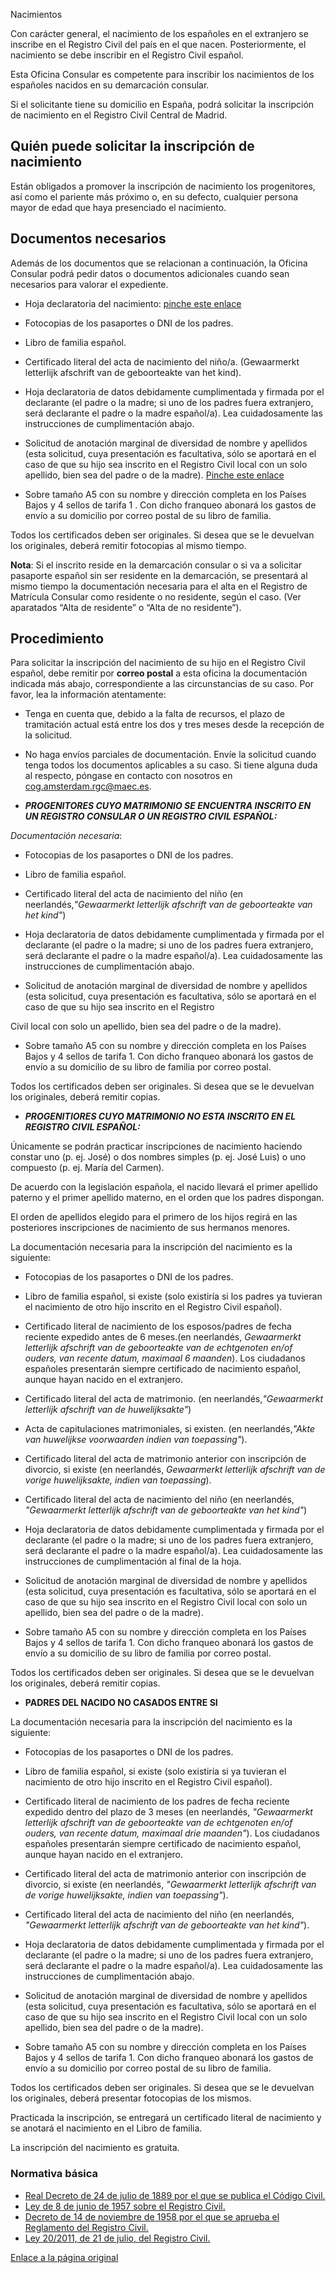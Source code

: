  Nacimientos

  Con carácter general, el nacimiento de los españoles en el extranjero se inscribe en el Registro Civil del país en el que nacen. Posteriormente, el nacimiento se debe inscribir en el Registro Civil español.

 Esta Oficina Consular es competente para inscribir los nacimientos de los españoles nacidos en su demarcación consular. 

 Si el solicitante tiene su domicilio en España, podrá solicitar la inscripción de nacimiento en el Registro Civil Central de Madrid.

 Quién puede solicitar la inscripción de nacimiento
--------------------------------------------------

 Están obligados a promover la inscripción de nacimiento los progenitores, así como el pariente más próximo o, en su defecto, cualquier persona mayor de edad que haya presenciado el nacimiento.

 Documentos necesarios
---------------------

 Además de los documentos que se relacionan a continuación, la Oficina Consular podrá pedir datos o documentos adicionales cuando sean necesarios para valorar el expediente.

 - Hoja declaratoria del nacimiento: [pinche este enlace](https://www.exteriores.gob.es/DocumentosAuxiliaresSC/Pa%C3%ADses%20Bajos/AMSTERDAM%20%28C%29/Hoja%20declaratoria%20de%20datos%20para%20la%20inscripci%C3%B3n%20de%20nacimiento.pdf)


- Fotocopias de los pasaportes o DNI de los padres.


- Libro de familia español.


- Certificado literal del acta de nacimiento del niño/a. (Gewaarmerkt letterlijk afschrift van de geboorteakte van het kind).


- Hoja declaratoria de datos debidamente cumplimentada y firmada por el declarante (el padre o la madre; si uno de los padres fuera extranjero, será declarante el padre o la madre español/a). Lea cuidadosamente las instrucciones de cumplimentación abajo.


- Solicitud de anotación marginal de diversidad de nombre y apellidos (esta solicitud, cuya presentación es facultativa, sólo se aportará en el caso de que su hijo sea inscrito en el Registro Civil local con un solo apellido, bien sea del padre o de la madre). [Pinche este enlace](https://www.exteriores.gob.es/DocumentosAuxiliaresSC/Pa%C3%ADses%20Bajos/AMSTERDAM%20%28C%29/Marginal%20apellidos.pdf)


- Sobre tamaño A5 con su nombre y dirección completa en los Países Bajos y 4 sellos de tarifa 1 . Con dicho franqueo abonará los gastos de envío a su domicilio por correo postal de su libro de familia.


Todos los certificados deben ser originales. Si desea que se le devuelvan los originales, deberá remitir fotocopias al mismo tiempo.

  **Nota**: Si el inscrito reside en la demarcación consular o si va a solicitar pasaporte español sin ser residente en la demarcación, se presentará al mismo tiempo la documentación necesaria para el alta en el Registro de Matrícula Consular como residente o no residente, según el caso. (Ver aparatados “Alta de residente” o “Alta de no residente”). 

 Procedimiento
-------------

 Para solicitar la inscripción del nacimiento de su hijo en el Registro Civil español, debe remitir por **correo postal** a esta oficina la documentación indicada más abajo, correspondiente a las circunstancias de su caso. Por favor, lea la información atentamente:

* Tenga en cuenta que, debido a la falta de recursos, el plazo de tramitación actual está entre los dos y tres meses desde la recepción de la solicitud.


* No haga envíos parciales de documentación. Envíe la solicitud cuando tenga todos los documentos aplicables a su caso. Si tiene alguna duda al respecto, póngase en contacto con nosotros en cog.amsterdam.rgc@maec.es.


* ***PROGENITORES CUYO MATRIMONIO SE ENCUENTRA INSCRITO EN UN REGISTRO CONSULAR O UN REGISTRO CIVIL ESPAÑOL:***


*Documentación necesaria*:

* Fotocopias de los pasaportes o DNI de los padres.


* Libro de familia español.


* Certificado literal del acta de nacimiento del niño (en neerlandés,*"Gewaarmerkt letterlijk afschrift van de geboorteakte van het kind"*)


* Hoja declaratoria de datos debidamente cumplimentada y firmada por el declarante (el padre o la madre; si uno de los padres fuera extranjero, será declarante el padre o la madre español/a). Lea cuidadosamente las instrucciones de cumplimentación abajo.


* Solicitud de anotación marginal de diversidad de nombre y apellidos (esta solicitud, cuya presentación es facultativa, sólo se aportará en el caso de que su hijo sea inscrito en el Registro


Civil local con solo un apellido, bien sea del padre o de la madre).

* Sobre tamaño A5 con su nombre y dirección completa en los Países Bajos y 4 sellos de tarifa 1. Con dicho franqueo abonará los gastos de envío a su domicilio de su libro de familia por correo postal.


Todos los certificados deben ser originales. Si desea que se le devuelvan los originales, deberá remitir copias.



* ***PROGENITIORES CUYO MATRIMONIO NO ESTA INSCRITO EN EL REGISTRO CIVIL ESPAÑOL:***


Únicamente se podrán practicar inscripciones de nacimiento haciendo constar uno (p. ej. José) o dos nombres simples (p. ej. José Luis) o uno compuesto (p. ej. María del Carmen).

De acuerdo con la legislación española, el nacido llevará el primer apellido paterno y el primer apellido materno, en el orden que los padres dispongan.

El orden de apellidos elegido para el primero de los hijos regirá en las posteriores inscripciones de nacimiento de sus hermanos menores.

La documentación necesaria para la inscripción del nacimiento es la siguiente:

* Fotocopias de los pasaportes o DNI de los padres.


* Libro de familia español, si existe (solo existiría si los padres ya tuvieran el nacimiento de otro hijo inscrito en el Registro Civil español).


* Certificado literal de nacimiento de los esposos/padres de fecha reciente expedido antes de 6 meses.(en neerlandés, *Gewaarmerkt letterlijk afschrift van de geboorteakte van de echtgenoten en/of ouders, van recente datum, maximaal 6 maanden*). Los ciudadanos españoles presentarán siempre certificado de nacimiento español, aunque hayan nacido en el extranjero.


* Certificado literal del acta de matrimonio. (en neerlandés,*"Gewaarmerkt letterlijk afschrift van de huwelijksakte"*)


* Acta de capitulaciones matrimoniales, si existen. (en neerlandés,*"Akte van huwelijkse voorwaarden indien van toepassing"*).


* Certificado literal del acta de matrimonio anterior con inscripción de divorcio, si existe (en neerlandés, *Gewaarmerkt letterlijk afschrift van de vorige huwelijksakte, indien van toepassing*).


* Certificado literal del acta de nacimiento del niño (en neerlandés, *"Gewaarmerkt letterlijk afschrift van de geboorteakte van het kind"*)


* Hoja declaratoria de datos debidamente cumplimentada y firmada por el declarante (el padre o la madre; si uno de los padres fuera extranjero, será declarante el padre o la madre español/a). Lea cuidadosamente las instrucciones de cumplimentación al final de la hoja.


* Solicitud de anotación marginal de diversidad de nombre y apellidos (esta solicitud, cuya presentación es facultativa, sólo se aportará en el caso de que su hijo sea inscrito en el Registro Civil local con solo un apellido, bien sea del padre o de la madre).


* Sobre tamaño A5 con su nombre y dirección completa en los Países Bajos y 4 sellos de tarifa 1. Con dicho franqueo abonará los gastos de envío a su domicilio de su libro de familia por correo postal.


Todos los certificados deben ser originales. Si desea que se le devuelvan los originales, deberá remitir copias.



* **PADRES DEL NACIDO NO CASADOS ENTRE SI**


La documentación necesaria para la inscripción del nacimiento es la siguiente:

* Fotocopias de los pasaportes o DNI de los padres.


* Libro de familia español, si existe (solo existiría si ya tuvieran el nacimiento de otro hijo inscrito en el Registro Civil español).


* Certificado literal de nacimiento de los padres de fecha reciente expedido dentro del plazo de 3 meses (en neerlandés, *"Gewaarmerkt letterlijk afschrift van de geboorteakte van de echtgenoten en/of ouders, van recente datum, maximaal drie maanden"*). Los ciudadanos españoles presentarán siempre certificado de nacimiento español, aunque hayan nacido en el extranjero.


* Certificado literal del acta de matrimonio anterior con inscripción de divorcio, si existe (en neerlandés, *"Gewaarmerkt letterlijk afschrift van de vorige huwelijksakte, indien van toepassing"*).


* Certificado literal del acta de nacimiento del niño (en neerlandés, *"Gewaarmerkt letterlijk afschrift van de geboorteakte van het kind"*).


* Hoja declaratoria de datos debidamente cumplimentada y firmada por el declarante (el padre o la madre; si uno de los padres fuera extranjero, será declarante el padre o la madre español/a). Lea cuidadosamente las instrucciones de cumplimentación abajo.


* Solicitud de anotación marginal de diversidad de nombre y apellidos (esta solicitud, cuya presentación es facultativa, sólo se aportará en el caso de que su hijo sea inscrito en el Registro Civil local con un solo apellido, bien sea del padre o de la madre).


* Sobre tamaño A5 con su nombre y dirección completa en los Países Bajos y 4 sellos de tarifa 1. Con dicho franqueo abonará los gastos de envío a su domicilio por correo postal de su libro de familia.


Todos los certificados deben ser originales. Si desea que se le devuelvan los originales, deberá presentar fotocopias de los mismos.



Practicada la inscripción, se entregará un certificado literal de nacimiento y se anotará el nacimiento en el Libro de familia.

 La inscripción del nacimiento es gratuita.

 ### Normativa básica

- [Real Decreto de 24 de julio de 1889 por el que se publica el Código Civil.](https://www.boe.es/buscar/act.php?id=BOE-A-1889-4763)
- [Ley de 8 de junio de 1957 sobre el Registro Civil.](https://www.boe.es/buscar/act.php?id=BOE-A-1957-7537)
- [Decreto de 14 de noviembre de 1958 por el que se aprueba el Reglamento del Registro Civil.](https://www.boe.es/buscar/act.php?id=BOE-A-1958-18486)
- [Ley 20/2011, de 21 de julio, del Registro Civil.](https://www.boe.es/buscar/act.php?id=BOE-A-2011-12628)





 

 [Enlace a la página original](https://www.exteriores.gob.es/Consulados/amsterdam/es/ServiciosConsulares/Paginas/index.aspx?scco=Pa%C3%ADses+Bajos&scd=9&scca=Familia&scs=Nacimientos)